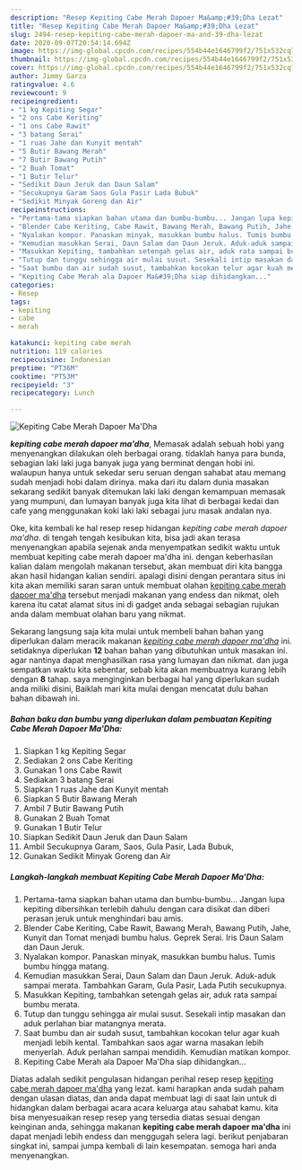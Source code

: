 ```yaml
---
description: "Resep Kepiting Cabe Merah Dapoer Ma&amp;#39;Dha Lezat"
title: "Resep Kepiting Cabe Merah Dapoer Ma&amp;#39;Dha Lezat"
slug: 2494-resep-kepiting-cabe-merah-dapoer-ma-and-39-dha-lezat
date: 2020-09-07T20:54:14.694Z
image: https://img-global.cpcdn.com/recipes/554b44e1646799f2/751x532cq70/kepiting-cabe-merah-dapoer-madha-foto-resep-utama.jpg
thumbnail: https://img-global.cpcdn.com/recipes/554b44e1646799f2/751x532cq70/kepiting-cabe-merah-dapoer-madha-foto-resep-utama.jpg
cover: https://img-global.cpcdn.com/recipes/554b44e1646799f2/751x532cq70/kepiting-cabe-merah-dapoer-madha-foto-resep-utama.jpg
author: Jimmy Garza
ratingvalue: 4.6
reviewcount: 9
recipeingredient:
- "1 kg Kepiting Segar"
- "2 ons Cabe Keriting"
- "1 ons Cabe Rawit"
- "3 batang Serai"
- "1 ruas Jahe dan Kunyit mentah"
- "5 Butir Bawang Merah"
- "7 Butir Bawang Putih"
- "2 Buah Tomat"
- "1 Butir Telur"
- "Sedikit Daun Jeruk dan Daun Salam"
- "Secukupnya Garam Saos Gula Pasir Lada Bubuk"
- "Sedikit Minyak Goreng dan Air"
recipeinstructions:
- "Pertama-tama siapkan bahan utama dan bumbu-bumbu... Jangan lupa kepiting dibersihkan terlebih dahulu dengan cara disikat dan diberi perasan jeruk untuk menghindari bau amis."
- "Blender Cabe Keriting, Cabe Rawit, Bawang Merah, Bawang Putih, Jahe, Kunyit dan Tomat menjadi bumbu halus. Geprek Serai. Iris Daun Salam dan Daun Jeruk."
- "Nyalakan kompor. Panaskan minyak, masukkan bumbu halus. Tumis bumbu hingga matang."
- "Kemudian masukkan Serai, Daun Salam dan Daun Jeruk. Aduk-aduk sampai merata. Tambahkan Garam, Gula Pasir, Lada Putih secukupnya."
- "Masukkan Kepiting, tambahkan setengah gelas air, aduk rata sampai bumbu merata."
- "Tutup dan tunggu sehingga air mulai susut. Sesekali intip masakan dan aduk perlahan biar matangnya merata."
- "Saat bumbu dan air sudah susut, tambahkan kocokan telur agar kuah menjadi lebih kental. Tambahkan saos agar warna masakan lebih menyerlah. Aduk perlahan sampai mendidih. Kemudian matikan kompor."
- "Kepiting Cabe Merah ala Dapoer Ma&#39;Dha siap dihidangkan..."
categories:
- Resep
tags:
- kepiting
- cabe
- merah

katakunci: kepiting cabe merah 
nutrition: 119 calories
recipecuisine: Indonesian
preptime: "PT36M"
cooktime: "PT53M"
recipeyield: "3"
recipecategory: Lunch

---
```



![Kepiting Cabe Merah Dapoer Ma&#39;Dha](https://img-global.cpcdn.com/recipes/554b44e1646799f2/751x532cq70/kepiting-cabe-merah-dapoer-madha-foto-resep-utama.jpg)

<b><i>kepiting cabe merah dapoer ma&#39;dha</i></b>, Memasak adalah sebuah hobi yang menyenangkan dilakukan oleh berbagai orang. tidaklah hanya para bunda, sebagian laki laki juga banyak juga yang berminat dengan hobi ini. walaupun hanya untuk sekedar seru seruan dengan sahabat atau memang sudah menjadi hobi dalam dirinya. maka dari itu dalam dunia masakan sekarang sedikit banyak ditemukan laki laki dengan kemampuan memasak yang mumpuni, dan lumayan banyak juga kita lihat di berbagai kedai dan cafe yang menggunakan koki laki laki sebagai juru masak andalan nya.

Oke, kita kembali ke hal resep resep hidangan <i>kepiting cabe merah dapoer ma&#39;dha</i>. di tengah tengah kesibukan kita, bisa jadi akan terasa menyenangkan apabila sejenak anda menyempatkan sedikit waktu untuk membuat kepiting cabe merah dapoer ma&#39;dha ini. dengan keberhasilan kalian dalam mengolah makanan tersebut, akan membuat diri kita bangga akan hasil hidangan kalian sendiri. apalagi disini dengan perantara situs ini kita akan memiliki saran saran untuk membuat olahan <u>kepiting cabe merah dapoer ma&#39;dha</u> tersebut menjadi makanan yang endess dan nikmat, oleh karena itu catat alamat situs ini di gadget anda sebagai sebagian rujukan anda dalam membuat olahan baru yang nikmat.




Sekarang langsung saja kita mulai untuk membeli bahan bahan yang diperlukan dalam meracik makanan <u><i>kepiting cabe merah dapoer ma&#39;dha</i></u> ini. setidaknya diperlukan <b>12</b> bahan bahan yang dibutuhkan untuk masakan ini. agar nantinya dapat menghasilkan rasa yang lumayan dan nikmat. dan juga sempatkan waktu kita sebentar, sebab kita akan membuatnya kurang lebih dengan <b>8</b> tahap. saya menginginkan berbagai hal yang diperlukan sudah anda miliki disini, Baiklah mari kita mulai dengan mencatat dulu bahan bahan dibawah ini.

<!--inarticleads1-->

##### Bahan baku dan bumbu yang diperlukan dalam pembuatan Kepiting Cabe Merah Dapoer Ma&#39;Dha:

1. Siapkan 1 kg Kepiting Segar
1. Sediakan 2 ons Cabe Keriting
1. Gunakan 1 ons Cabe Rawit
1. Sediakan 3 batang Serai
1. Siapkan 1 ruas Jahe dan Kunyit mentah
1. Siapkan 5 Butir Bawang Merah
1. Ambil 7 Butir Bawang Putih
1. Gunakan 2 Buah Tomat
1. Gunakan 1 Butir Telur
1. Siapkan Sedikit Daun Jeruk dan Daun Salam
1. Ambil Secukupnya Garam, Saos, Gula Pasir, Lada Bubuk,
1. Gunakan Sedikit Minyak Goreng dan Air




<!--inarticleads2-->

##### Langkah-langkah membuat Kepiting Cabe Merah Dapoer Ma&#39;Dha:

1. Pertama-tama siapkan bahan utama dan bumbu-bumbu... Jangan lupa kepiting dibersihkan terlebih dahulu dengan cara disikat dan diberi perasan jeruk untuk menghindari bau amis.
1. Blender Cabe Keriting, Cabe Rawit, Bawang Merah, Bawang Putih, Jahe, Kunyit dan Tomat menjadi bumbu halus. Geprek Serai. Iris Daun Salam dan Daun Jeruk.
1. Nyalakan kompor. Panaskan minyak, masukkan bumbu halus. Tumis bumbu hingga matang.
1. Kemudian masukkan Serai, Daun Salam dan Daun Jeruk. Aduk-aduk sampai merata. Tambahkan Garam, Gula Pasir, Lada Putih secukupnya.
1. Masukkan Kepiting, tambahkan setengah gelas air, aduk rata sampai bumbu merata.
1. Tutup dan tunggu sehingga air mulai susut. Sesekali intip masakan dan aduk perlahan biar matangnya merata.
1. Saat bumbu dan air sudah susut, tambahkan kocokan telur agar kuah menjadi lebih kental. Tambahkan saos agar warna masakan lebih menyerlah. Aduk perlahan sampai mendidih. Kemudian matikan kompor.
1. Kepiting Cabe Merah ala Dapoer Ma&#39;Dha siap dihidangkan...




Diatas adalah sedikit pengulasan hidangan perihal resep resep <u>kepiting cabe merah dapoer ma&#39;dha</u> yang lezat. kami harapkan anda sudah paham dengan ulasan diatas, dan anda dapat membuat lagi di saat lain untuk di hidangkan dalam berbagai acara acara keluarga atau sahabat kamu. kita bisa menyesuaikan resep resep yang tersedia diatas sesuai dengan keinginan anda, sehingga makanan <b>kepiting cabe merah dapoer ma&#39;dha</b> ini dapat menjadi lebih endess dan menggugah selera lagi. berikut penjabaran singkat ini, sampai jumpa kembali di lain kesempatan. semoga hari anda menyenangkan.
